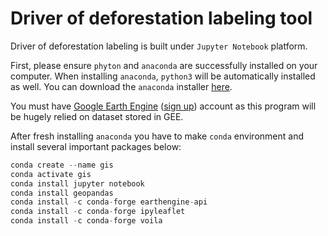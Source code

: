 # Driver of deforestation labeling tool

Driver of deforestation labeling is built under `Jupyter Notebook` platform. 

First, please ensure `phyton` and `anaconda` are successfully installed on your computer. When installing `anaconda`, `python3` will be automatically installed as well. You can download the `anaconda` installer [here](https://docs.anaconda.com/anaconda/install/index.html).

You must have [Google Earth Engine](https://earthengine.google.com/) ([sign up](https://accounts.google.com/signin/v2/identifier?service=ah&passive=true&continue=https%3A%2F%2Fuc.appengine.google.com%2F_ah%2Fconflogin%3Fcontinue%3Dhttps%3A%2F%2Fsignup.earthengine.google.com%2F&flowName=GlifWebSignIn&flowEntry=ServiceLogin)) account as this program will be hugely relied on dataset stored in GEE.

After fresh installing `anaconda` you have to make `conda` environment and install several important packages below:

```python
conda create --name gis
conda activate gis
conda install jupyter notebook
conda install geopandas
conda install -c conda-forge earthengine-api
conda install -c conda-forge ipyleaflet
conda install -c conda-forge voila
```
